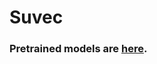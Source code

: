 # Suvec
### Pretrained models are [here](https://drive.google.com/drive/folders/1L_cHapEISPOgUohZN7Tt84f3kj5OHl41?usp=sharing).